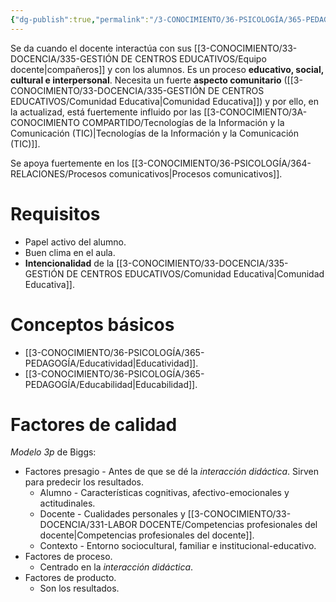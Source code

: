 ```yaml
---
{"dg-publish":true,"permalink":"/3-CONOCIMIENTO/36-PSICOLOGÍA/365-PEDAGOGÍA/Proceso de enseñanza-aprendizaje/"}
---
```


Se da cuando el docente interactúa con sus [[3-CONOCIMIENTO/33-DOCENCIA/335-GESTIÓN DE CENTROS EDUCATIVOS/Equipo docente\|compañeros]] y con los alumnos. Es un proceso **educativo, social, cultural e interpersonal**. Necesita un fuerte **aspecto comunitario** ([[3-CONOCIMIENTO/33-DOCENCIA/335-GESTIÓN DE CENTROS EDUCATIVOS/Comunidad Educativa\|Comunidad Educativa]]) y por ello, en la actualizad, está fuertemente influido por las [[3-CONOCIMIENTO/3A-CONOCIMIENTO COMPARTIDO/Tecnologías de la Información y la Comunicación (TIC)\|Tecnologías de la Información y la Comunicación (TIC)]].

Se apoya fuertemente en los [[3-CONOCIMIENTO/36-PSICOLOGÍA/364-RELACIONES/Procesos comunicativos\|Procesos comunicativos]]. 

# Requisitos
- Papel activo del alumno.
- Buen clima en el aula.
- **Intencionalidad** de la [[3-CONOCIMIENTO/33-DOCENCIA/335-GESTIÓN DE CENTROS EDUCATIVOS/Comunidad Educativa\|Comunidad Educativa]].

# Conceptos básicos
- [[3-CONOCIMIENTO/36-PSICOLOGÍA/365-PEDAGOGÍA/Educatividad\|Educatividad]].
- [[3-CONOCIMIENTO/36-PSICOLOGÍA/365-PEDAGOGÍA/Educabilidad\|Educabilidad]].

# Factores de calidad
*Modelo 3p* de Biggs:
- Factores presagio - Antes de que se dé la *interacción didáctica*. Sirven para predecir los resultados.
	- Alumno - Características cognitivas, afectivo-emocionales y actitudinales.
	- Docente - Cualidades personales y [[3-CONOCIMIENTO/33-DOCENCIA/331-LABOR DOCENTE/Competencias profesionales del docente\|Competencias profesionales del docente]].
	- Contexto - Entorno sociocultural, familiar e institucional-educativo.
- Factores de proceso.
	- Centrado en la *interacción didáctica*.
- Factores de producto.
	- Son los resultados.